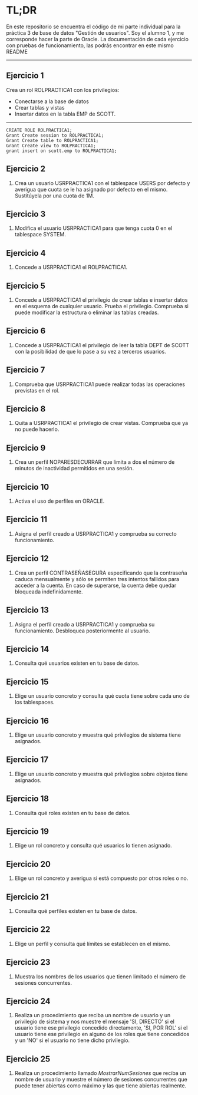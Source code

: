 # TL;DR
En este repositorio se encuentra el código de mi parte individual para la práctica 3 de base de datos "Gestión de usuarios". Soy el alumno 1, y me corresponde hacer la parte de Oracle.
La documentación de cada ejercicio con pruebas de funcionamiento, las podrás encontrar en este mismo README

---

## Ejercicio 1
Crea un rol ROLPRACTICA1 con los privilegios: 

- Conectarse a la base de datos
- Crear tablas y vistas
- Insertar datos en la tabla EMP de SCOTT.

---




```
CREATE ROLE ROLPRACTICA1;
Grant Create session to ROLPRACTICA1;
Grant Create table to ROLPRACTICA1;
Grant Create view to ROLPRACTICA1;
grant insert on scott.emp to ROLPRACTICA1;
```




## Ejercicio 2
1.  Crea un usuario USRPRACTICA1 con el tablespace USERS por defecto y averigua que cuota se le ha asignado por defecto en el mismo. Sustitúyela por una cuota de 1M.



## Ejercicio 3
1.  Modifica el usuario USRPRACTICA1 para que tenga cuota 0 en el tablespace SYSTEM.




## Ejercicio 4
1.  Concede a USRPRACTICA1 el ROLPRACTICA1.


## Ejercicio 5
1.  Concede a USRPRACTICA1 el privilegio de crear tablas e insertar datos en el esquema de cualquier usuario. Prueba el privilegio. Comprueba si puede modificar la estructura o eliminar las tablas creadas.


## Ejercicio 6
1.  Concede a USRPRACTICA1 el privilegio de leer la tabla DEPT de SCOTT con la posibilidad de que lo pase a su vez a terceros usuarios.


## Ejercicio 7
1.  Comprueba que USRPRACTICA1 puede realizar todas las operaciones previstas en el rol.


## Ejercicio 8
1.  Quita a USRPRACTICA1 el privilegio de crear vistas. Comprueba que ya no puede hacerlo.



## Ejercicio 9
1.  Crea un perfil NOPARESDECURRAR que limita a dos el número de minutos de inactividad permitidos en una sesión.


## Ejercicio 10
1.  Activa el uso de perfiles en ORACLE.



## Ejercicio 11
1.  Asigna el perfil creado a USRPRACTICA1 y comprueba su correcto funcionamiento.



## Ejercicio 12
1.  Crea un perfil CONTRASEÑASEGURA especificando que la contraseña caduca mensualmente y sólo se permiten tres intentos fallidos para acceder a la cuenta. En caso de superarse, la cuenta debe quedar bloqueada indefinidamente.


## Ejercicio 13
1.  Asigna el perfil creado a USRPRACTICA1 y comprueba su funcionamiento. Desbloquea posteriormente al usuario.


## Ejercicio 14
1.  Consulta qué usuarios existen en tu base de datos.


## Ejercicio 15
1.  Elige un usuario concreto y consulta qué cuota tiene sobre cada uno de los tablespaces.


## Ejercicio 16
1.  Elige un usuario concreto y muestra qué privilegios de sistema tiene asignados.



## Ejercicio 17
1.  Elige un usuario concreto y muestra qué privilegios sobre objetos tiene asignados.


## Ejercicio 18
1.  Consulta qué roles existen en tu base de datos.





## Ejercicio 19
1.  Elige un rol concreto y consulta qué usuarios lo tienen asignado.



## Ejercicio 20
1.  Elige un rol concreto y averigua si está compuesto por otros roles o no.



## Ejercicio 21
1.  Consulta qué perfiles existen en tu base de datos.



## Ejercicio 22
1.  Elige un perfil y consulta qué límites se establecen en el mismo.



## Ejercicio 23
1.  Muestra los nombres de los usuarios que tienen limitado el número de sesiones concurrentes.




## Ejercicio 24
1.  Realiza un procedimiento que reciba un nombre de usuario y un privilegio de sistema y nos muestre el mensaje 'SI, DIRECTO' si el usuario tiene ese privilegio concedido directamente, 'SI, POR ROL' si el usuario tiene ese privilegio en alguno de los roles que tiene concedidos y un 'NO' si el usuario no tiene dicho privilegio.



## Ejercicio 25
1.  Realiza un procedimiento llamado _MostrarNumSesiones_ que reciba un nombre de usuario y muestre el número de sesiones concurrentes que puede tener abiertas como máximo y las que tiene abiertas realmente.








<!--stackedit_data:
eyJoaXN0b3J5IjpbLTQxMjE2NjUyMV19
-->